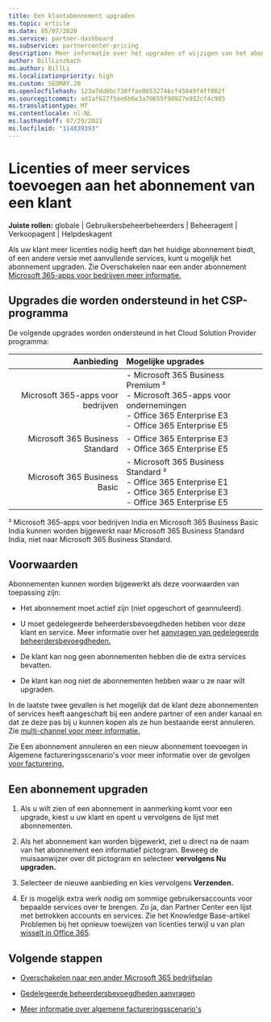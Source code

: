 ```yaml
---
title: Een klantabonnement upgraden
ms.topic: article
ms.date: 05/07/2020
ms.service: partner-dashboard
ms.subservice: partnercenter-pricing
description: Meer informatie over het upgraden of wijzigen van het abonnement van een klant. Voeg meer licenties toe of ga naar een andere versie met meer services.
author: BillLinzbach
ms.author: BillLi
ms.localizationpriority: high
ms.custom: SEOMAY.20
ms.openlocfilehash: 123a7dd8bc730ffae06532746cf45849f4ff002f
ms.sourcegitcommit: ad1af627f5ee6b6e3a70655f90927e932cf4c985
ms.translationtype: MT
ms.contentlocale: nl-NL
ms.lasthandoff: 07/29/2021
ms.locfileid: "114839393"
---
```

# <a name="add-licenses-or-more-services-to-a-customers-subscription"></a>Licenties of meer services toevoegen aan het abonnement van een klant

**Juiste rollen:** globale | Gebruikersbeheerbeheerders | Beheeragent | Verkoopagent | Helpdeskagent

Als uw klant meer licenties nodig heeft dan het huidige abonnement biedt, of een andere versie met aanvullende services, kunt u mogelijk het abonnement upgraden. Zie Overschakelen naar een ander abonnement [Microsoft 365-apps voor bedrijven meer informatie.](/microsoft-365/commerce/subscriptions/switch-to-a-different-plan)

## <a name="upgrades-supported-in-the-csp-program"></a>Upgrades die worden ondersteund in het CSP-programma <a id="upgradesubscription"></a>

De volgende upgrades worden ondersteund in het Cloud Solution Provider programma:

| Aanbieding | Mogelijke upgrades|
|---:|:---|
| Microsoft 365-apps voor bedrijven   | - Microsoft 365 Business Premium ² <br/>  - Microsoft 365-apps voor ondernemingen <br/> - Office 365 Enterprise E3 <br/> - Office 365 Enterprise E5 <br/> |
| Microsoft 365 Business Standard    | - Office 365 Enterprise E3 <br/> - Office 365 Enterprise E5 <br/> |
| Microsoft 365 Business Basic | - Microsoft 365 Business Standard ² <br/> - Office 365 Enterprise E1 <br/> - Office 365 Enterprise E3<br/> - Office 365 Enterprise E5 <br/> |

² Microsoft 365-apps voor bedrijven India en Microsoft 365 Business Basic India kunnen worden bijgewerkt naar Microsoft 365 Business Standard India, niet naar Microsoft 365 Business Standard.


## <a name="conditions"></a>Voorwaarden

Abonnementen kunnen worden bijgewerkt als deze voorwaarden van toepassing zijn:

- Het abonnement moet actief zijn (niet opgeschort of geannuleerd).

- U moet gedelegeerde beheerdersbevoegdheden hebben voor deze klant en service. Meer informatie over het [aanvragen van gedelegeerde beheerdersbevoegdheden.](request-a-relationship-with-a-customer.md)

- De klant kan nog geen abonnementen hebben die de extra services bevatten.

- De klant kan nog niet de abonnementen hebben waar u ze naar wilt upgraden.

In de laatste twee gevallen is het mogelijk dat de klant deze abonnementen of services heeft aangeschaft bij een andere partner of een ander kanaal en dat ze deze pas bij u kunnen kopen als ze hun bestaande eerst annuleren. Zie [multi-channel voor meer informatie.](multichannel.md)

Zie Een abonnement annuleren en een nieuw abonnement toevoegen in Algemene factureringsscenario's voor meer informatie over de gevolgen [voor facturering.](common-billing-scenarios.md)

## <a name="upgrade-a-subscription"></a>Een abonnement upgraden

1. Als u wilt zien of een abonnement in aanmerking komt voor een upgrade, kiest u uw klant en opent u vervolgens de lijst met abonnementen.

2. Als het abonnement kan worden bijgewerkt, ziet u direct na de naam van het abonnement een informatief pictogram. Beweeg de muisaanwijzer over dit pictogram en selecteer **vervolgens Nu upgraden.**

3. Selecteer de nieuwe aanbieding en kies vervolgens **Verzenden.**

4. Er is mogelijk extra werk nodig om sommige gebruikersaccounts voor bepaalde services over te brengen. Zo ja, dan Partner Center een lijst met betrokken accounts en services. Zie het Knowledge Base-artikel Problemen bij het opnieuw toewijzen van licenties terwijl u van plan [wisselt in Office 365](/microsoft-365/commerce/subscriptions/switch-to-a-different-plan).


## <a name="next-steps"></a>Volgende stappen

- [Overschakelen naar een ander Microsoft 365 bedrijfsplan](/microsoft-365/commerce/subscriptions/switch-to-a-different-plan)

- [Gedelegeerde beheerdersbevoegdheden aanvragen](request-a-relationship-with-a-customer.md)

- [Meer informatie over algemene factureringsscenario's](common-billing-scenarios.md)
